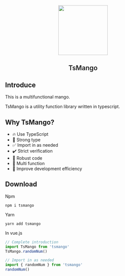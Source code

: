 <br />

<p align="center">
  <img height="160px" src="https://tianyuhao.cn/mango/images/mango.png">
  <h2 align="center" style="font-weight: 600">TsMango</h2>

  <p align="center"></p>
</p>

## Introduce

This is a multifunctional mango.

TsMango is a utility function library written in typescript.

## Why TsMango?

- :fire: Use TypeScript
- :bell: Strong type
- :white_check_mark: Import in as needed
- :heavy_check_mark: Strict verification
- :muscle: Robust code
- :triangular_flag_on_post: Multi function
- :rocket: Improve development efficiency

## Download

Npm

```shell
npm i tsmango
```

Yarn

```shell
yarn add tsmango
```

In vue.js

```ts
// Complete introduction
import TsMango from 'tsmango'
TsMango.randomNum()

// Import in as needed
import { randomNum } from 'tsmango'
randomNum()
```
